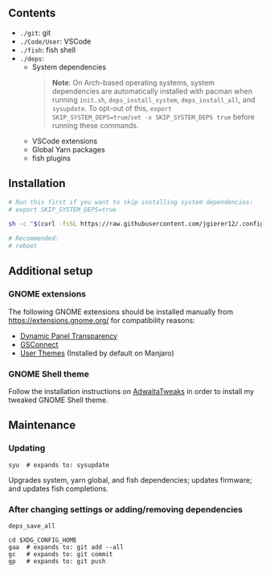 ## Contents

- `./git`: git
- `./Code/User`: VSCode
- `./fish`: fish shell
- `./deps`:
  - System dependencies
    > **Note**: On Arch-based operating systems, system dependencies are
    > automatically installed with pacman when running `init.sh`,
    > `deps_install_system`, `deps_install_all`, and `sysupdate`. To opt-out
    > of this, `export SKIP_SYSTEM_DEPS=true`/`set -x SKIP_SYSTEM_DEPS true`
    > before running these commands.
  - VSCode extensions
  - Global Yarn packages
  - fish plugins

## Installation

```bash
# Run this first if you want to skip installing system dependencies:
# export SKIP_SYSTEM_DEPS=true

sh -c "$(curl -fsSL https://raw.githubusercontent.com/jgierer12/.config/master/init.sh)"

# Recommended:
# reboot
```

## Additional setup

### GNOME extensions

The following GNOME extensions should be installed manually from
https://extensions.gnome.org/ for compatibility reasons:

- [Dynamic Panel Transparency](https://extensions.gnome.org/extension/1011/dynamic-panel-transparency/)
- [GSConnect](https://extensions.gnome.org/extension/1319/gsconnect/)
- [User Themes](https://extensions.gnome.org/extension/19/user-themes/)
  (Installed by default on Manjaro)

### GNOME Shell theme

Follow the installation instructions on
[AdwaitaTweaks](https://github.com/jgierer12/AdwaitaTweaks) in order to install
my tweaked GNOME Shell theme.

## Maintenance

### Updating

```fish
syu  # expands to: sysupdate
```

Upgrades system, yarn global, and fish dependencies; updates firmware;
and updates fish completions.

### After changing settings or adding/removing dependencies

```fish
deps_save_all

cd $XDG_CONFIG_HOME
gaa  # expands to: git add --all
gc   # expands to: git commit
gp   # expands to: git push
```
